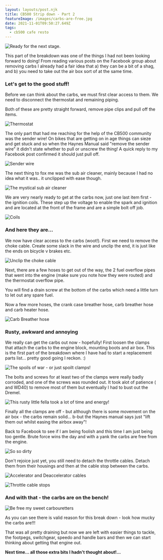 ```yaml
---
layout: layouts/post.njk
title: CB500 Strip down - Part 2
featureImage: /images/carbs-are-free.jpg
date: 2021-11-01T09:50:27.649Z
tags:
  - cb500 cafe resto
---
```


![Ready for the next stage. ](/images/cb500-break-down-part-2.jpg "Ready for the next stage.")


This part of the breakdown was one of the things I had not been looking forward to doing! From reading various posts on the Facebook group about removing carbs I already had a fair idea that a) they can be a bit of a shag, and b) you need to take out the air box sort of at the same time. 

### Let's get to the good stuff!

Before we can think about the carbs, we must first clear access to them. We need to disconnect the thermostat and remaining piping.

Both of these are pretty straight forward, remove pipe clips and pull off the items.

![Thermostat ](/images/thermostat.jpg "Thermostat")

The only part that had me reaching for the help of the CB500 community was the sender wire! On bikes that are getting on in age things can sieze and get stuck and so when the Haynes Manual said "remove the sender wire" it didn't state whether to pull or unscrew the thing! A quick reply to my Facebook post confirmed it should just pull off.

![Sender wire ](/images/sender-wire.jpg "Sender wire")

The next thing to fox me was the sub air cleaner, mainly because I had no idea what it was.. it unclipped with ease though.

![The mystical sub air cleaner ](/images/sub-air-cleaner.jpg "The mystical sub air cleaner")

We are very nearly ready to get at the carbs now, just one last item first - the ignition coils. These step up the voltage to enable the spark and ignition and are located at the front of the frame and are a simple bolt off job.

![Coils ](/images/coils.jpg "Coils")

### And here they are... 

We now have clear access to the carbs (woot!). First we need to remove the choke cable. Create some slack in the wire and unclip the end, it is just like the ends on bicycle v brakes etc.

![Unclip the choke cable ](/images/choke-cable.jpg "Unclip the choke cable")

Next, there are a few hoses to get out of the way, the 2 fuel overflow pipes that went into the engine (make sure you note how they were routed) and the thermostat overflow pipe.

You will find a drain screw at the bottom of the carbs which need a little turn to let out any spare fuel. 

Now a few more hoses, the crank case breather hose, carb breather hose and carb heater hose.


![Carb Breather hose ](/images/carb-breather-hose.jpg "Carb Breather hose")

### Rusty, awkward and annoying

We really can get the carbs out now - hopefully! First loosen the clamps that attach the carbs to the engine block, mounting boots and air box. This is the first part of the breakdown where I have had to start a replacement parts list... pretty good going I reckon. :) 

![The spoils of war - or just spoilt clamps! ](/images/battered-clamps.jpg "The spoils of war - or just spoilt clamps!")

The bolts and screws for at least two of the clamps were really badly corroded, and one of the screws was rounded out. It took alot of patience ( and WD40) to remove most of them but eventually I had to bust out the Dremel.

![This rusty little fella took a lot of time and energy! ](/images/horrible-nasty-rusty-bolt.jpg "This rusty little fella took a lot of time and energy!")

Finally all the clamps are off - but although there is some movement on the air box - the carbs remain solid... b-but the Haynes manual says just "lift them out whilst easing the airbox away"! 

Back to Facebook to see if I am being foolish and this time I am just being too gentle. Brute force wins the day and with a yank the carbs are free from the engine.

![So so dirty ](/images/cb500-carbs-clean-inside-grim-outside.jpg "So so dirty")

Don't rejoice just yet, you still need to detach the throttle cables. Detach them from their housings and then at the cable stop between the carbs.

![Accelerator and Deaccelerator cables ](/images/throttle-cable-housing.jpg "Accelerator and Deaccelerator cables")

![Throttle cable stops](/images/throttle-cable-end.jpg "Throttle cable stops")

### And with that -  the carbs are on the bench!

![Be free my sweet carbouretters ](/images/carbs-are-free.jpg "Be free my sweet carbouretters")

As you can see there is valid reason for this break down - look how mucky the carbs are!!!

That was all pretty draining but now we are left with easier things to tackle, the footpegs, switchgear, speedo and handle bars and then we can start thinking about getting that engine out. 


**Next time... all those extra bits I hadn't thought about!...**
